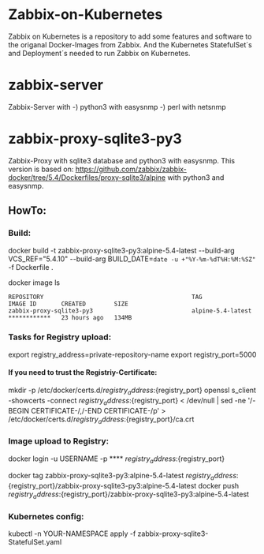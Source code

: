 # Zabbix-on-Kubernetes
Zabbix on Kubernetes is a repository to add some features and software to the origanal Docker-Images from Zabbix.
And the Kubernetes StatefulSet´s and Deployment´s needed to run Zabbix on Kubernetes.

# zabbix-server
Zabbix-Server with
    -) python3 with easysnmp
    -) perl with netsnmp

# zabbix-proxy-sqlite3-py3
Zabbix-Proxy with sqlite3 database and python3 with easysnmp.
This version is based on:  https://github.com/zabbix/zabbix-docker/tree/5.4/Dockerfiles/proxy-sqlite3/alpine
    with python3 and easysnmp.

## HowTo:
### Build:
docker build -t zabbix-proxy-sqlite3-py3:alpine-5.4-latest --build-arg VCS_REF="5.4.10" --build-arg BUILD_DATE=`date -u +"%Y-%m-%dT%H:%M:%SZ"` -f Dockerfile .

docker image ls
```
REPOSITORY                                          TAG                 IMAGE ID       CREATED        SIZE
zabbix-proxy-sqlite3-py3                            alpine-5.4-latest   ************   23 hours ago   134MB
```

### Tasks for Registry upload:
export registry_address=private-repository-name
export registry_port=5000

#### If you need to trust the Registriy-Certificate:
mkdir -p /etc/docker/certs.d/${registry_address}:${registry_port}
openssl s_client -showcerts -connect ${registry_address}:${registry_port} < /dev/null | sed -ne '/-BEGIN CERTIFICATE-/,/-END CERTIFICATE-/p' > /etc/docker/certs.d/${registry_address}:${registry_port}/ca.crt

### Image upload to Registry:
docker login -u USERNAME -p **** ${registry_address}:${registry_port}

docker tag zabbix-proxy-sqlite3-py3:alpine-5.4-latest ${registry_address}:${registry_port}/zabbix-proxy-sqlite3-py3:alpine-5.4-latest
docker push ${registry_address}:${registry_port}/zabbix-proxy-sqlite3-py3:alpine-5.4-latest

### Kubernetes config:
kubectl -n YOUR-NAMESPACE apply -f zabbix-proxy-sqlite3-StatefulSet.yaml
